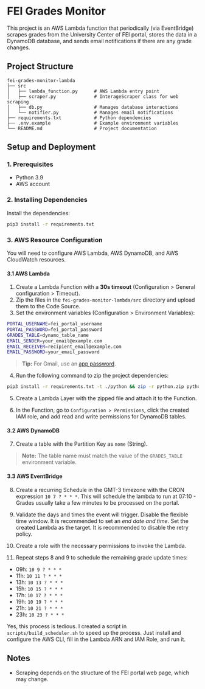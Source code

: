 # FEI Grades Monitor

This project is an AWS Lambda function that periodically (via EventBridge) scrapes grades from the University Center of FEI portal, stores the data in a DynamoDB database, and sends email notifications if there are any grade changes.

## Project Structure

```
fei-grades-monitor-lambda
├── src
│   ├── lambda_function.py      # AWS Lambda entry point
│   ├── scraper.py              # InterageScraper class for web scraping
│   ├── db.py                   # Manages database interactions
│   └── notifier.py             # Manages email notifications
├── requirements.txt            # Python dependencies
├── .env.example                # Example environment variables
└── README.md                   # Project documentation
```

## Setup and Deployment

### 1. Prerequisites
- Python 3.9
- AWS account

### 2. Installing Dependencies

Install the dependencies:

```bash
pip3 install -r requirements.txt
```

### 3. AWS Resource Configuration

You will need to configure AWS Lambda, AWS DynamoDB, and AWS CloudWatch resources.

#### 3.1 AWS Lambda

1. Create a Lambda Function with a **30s timeout** (Configuration > General configuration > Timeout).
2. Zip the files in the `fei-grades-monitor-lambda/src` directory and upload them to the Code Source.
3. Set the environment variables (Configuration > Environment Variables):

```bash
PORTAL_USERNAME=fei_portal_username
PORTAL_PASSWORD=fei_portal_password
GRADES_TABLE=dynamo_table_name
EMAIL_SENDER=your_email@example.com
EMAIL_RECEIVER=recipient_email@example.com
EMAIL_PASSWORD=your_email_password
```

> **Tip:** For Gmail, use an [app password](https://myaccount.google.com/apppasswords).

4. Run the following command to zip the project dependencies:

```bash
pip3 install -r requirements.txt -t ./python && zip -r python.zip python && rm -rf python
```

5. Create a Lambda Layer with the zipped file and attach it to the Function.

6. In the Function, go to `Configuration > Permissions`, click the created IAM role, and add read and write permissions for DynamoDB tables.

#### 3.2 AWS DynamoDB

7. Create a table with the Partition Key as `nome` (String).

> **Note:** The table name must match the value of the `GRADES_TABLE` environment variable.

#### 3.3 AWS EventBridge

8. Create a recurring Schedule in the GMT-3 timezone with the CRON expression `10 7 ? * * *`. This will schedule the lambda to run at 07:10 - Grades usually take a few minutes to be processed on the portal.
9. Validate the days and times the event will trigger. Disable the flexible time window. It is recommended to set an _end date and time_. Set the created Lambda as the target. It is recommended to disable the retry policy.
10. Create a role with the necessary permissions to invoke the Lambda.

12. Repeat steps 8 and 9 to schedule the remaining grade update times:
- 09h: `10 9 ? * * *`
- 11h: `10 11 ? * * *`
- 13h: `10 13 ? * * *`
- 15h: `10 15 ? * * *`
- 17h: `10 17 ? * * *`
- 19h: `10 19 ? * * *`
- 21h: `10 21 ? * * *`
- 23h: `10 23 ? * * *`

Yes, this process is tedious. I created a script in `scripts/build_scheduler.sh` to speed up the process. Just install and configure the AWS CLI, fill in the Lambda ARN and IAM Role, and run it.

## Notes
- Scraping depends on the structure of the FEI portal web page, which may change.
